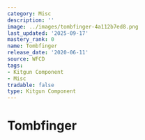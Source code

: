 ```yaml
---
category: Misc
description: ''
image: ../images/tombfinger-4a112b7ed8.png
last_updated: '2025-09-17'
mastery_rank: 0
name: Tombfinger
release_date: '2020-06-11'
source: WFCD
tags:
- Kitgun Component
- Misc
tradable: false
type: Kitgun Component
---
```


# Tombfinger

